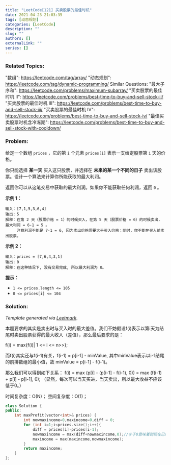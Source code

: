 ```yaml
---
title: "LeetCode[121] 买卖股票的最佳时机"
date: 2021-04-23 21:03:35
tags: [动态规划]
categories: [LeetCode]
description: ""
slug: ""
authors: []
externalLink: ""
series: []
---
```


### Related Topics:

  "数组": https://leetcode.com/tag/array/
  "动态规划": https://leetcode.com/tag/dynamic-programming/
Similar Questions:
  "最大子序和": https://leetcode.com/problems/maximum-subarray/
  "买卖股票的最佳时机 II": https://leetcode.com/problems/best-time-to-buy-and-sell-stock-ii/
  "买卖股票的最佳时机 III": https://leetcode.com/problems/best-time-to-buy-and-sell-stock-iii/
  "买卖股票的最佳时机 IV": https://leetcode.com/problems/best-time-to-buy-and-sell-stock-iv/
  "最佳买卖股票时机含冷冻期": https://leetcode.com/problems/best-time-to-buy-and-sell-stock-with-cooldown/


### Problem:

给定一个数组 `prices` ，它的第 `i` 个元素 `prices[i]` 表示一支给定股票第 `i` 天的价格。

你只能选择 **某一天** 买入这只股票，并选择在 **未来的某一个不同的日子** 卖出该股票。设计一个算法来计算你所能获取的最大利润。

返回你可以从这笔交易中获取的最大利润。如果你不能获取任何利润，返回 `0` 。

**示例 1：**

```
输入：[7,1,5,3,6,4]
输出：5
解释：在第 2 天（股票价格 = 1）的时候买入，在第 5 天（股票价格 = 6）的时候卖出，最大利润 = 6-1 = 5 。
     注意利润不能是 7-1 = 6, 因为卖出价格需要大于买入价格；同时，你不能在买入前卖出股票。
```

**示例 2：**

```
输入：prices = [7,6,4,3,1]
输出：0
解释：在这种情况下, 没有交易完成, 所以最大利润为 0。
```

**提示：**

- `1 <= prices.length <= 105`
- `0 <= prices[i] <= 104`

<!--more-->

### Solution:



*Template generated via [Leetmark](https://github.com/crimx/crx-leetmark).*

本题要求的其实是卖出时与买入时的最大差值。我们不妨假设f(i)表示以第i天为结尾时卖出股票获得的最大收入（差值），那么最后要求的是：

f(i) = max{f(i)| 1 <= i <= n>>};

而f(i)其实还与f(i-1)有关，f(i-1) = p[i-1] - minValue, 其中minValue表示以i-1结尾的前排数组的最小值，故 minValue = p[i-1] - f(i-1)。

那么我们可以得到如下关系： f(i) = max (p[i] - (p[i-1] - f(i-1), 0)) = max (f(i-1) + p[i] - p[i-1], 0); （显然，每次可以当天买进，当天卖出，所以最大收益不应该低于0。）

时间复杂度：O(N)； 空间复杂度：O(1)；

```c++
class Solution {
public:
    int maxProfit(vector<int>& prices) {
        int nowmaxincome=0,maxincome=0,diff = 0;
        for (int i=1;i<prices.size();i++){
            diff = prices[i]-prices[i-1];
            nowmaxincome = max(diff+nowmaxincome,0);//小于0意味着到现在已经跌底
            maxincome = max(maxincome,nowmaxincome);
        }
        return maxincome;
    }
};
```

